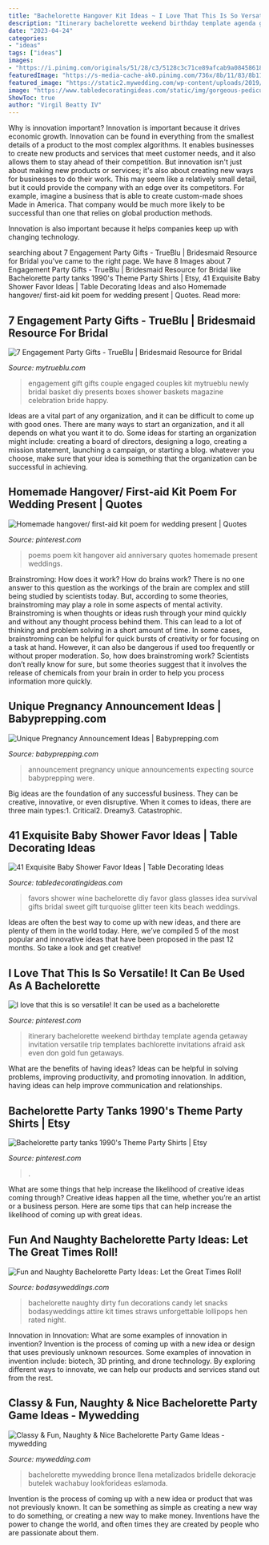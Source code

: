 ```yaml
---
title: "Bachelorette Hangover Kit Ideas ~ I Love That This Is So Versatile! It Can Be Used As A Bachelorette"
description: "Itinerary bachelorette weekend birthday template agenda getaway invitation versatile trip templates bachlorette invitations afraid ask even don gold fun getaways"
date: "2023-04-24"
categories:
- "ideas"
tags: ["ideas"]
images:
- "https://i.pinimg.com/originals/51/28/c3/5128c3c71ce89afcab9a08458618c6d4.jpg"
featuredImage: "https://s-media-cache-ak0.pinimg.com/736x/8b/11/83/8b11839a6c14b75215e1b79ffc954bba.jpg"
featured_image: "https://static2.mywedding.com/wp-content/uploads/2019/04/14153922/ring-toss-game.jpg"
image: "https://www.tabledecoratingideas.com/static/img/gorgeous-pedicure-in-wine-glass-baby-shower-favors-730.jpg"
ShowToc: true
author: "Virgil Beatty IV"
---
```



Why is innovation important?
Innovation is important because it drives economic growth. Innovation can be found in everything from the smallest details of a product to the most complex algorithms. It enables businesses to create new products and services that meet customer needs, and it also allows them to stay ahead of their competition.
But innovation isn't just about making new products or services; it's also about creating new ways for businesses to do their work. This may seem like a relatively small detail, but it could provide the company with an edge over its competitors. For example, imagine a business that is able to create custom-made shoes Made in America. That company would be much more likely to be successful than one that relies on global production methods.

Innovation is also important because it helps companies keep up with changing technology.

	

		
searching about 7 Engagement Party Gifts - TrueBlu | Bridesmaid Resource for Bridal you've came to the right page. We have 8 Images about 7 Engagement Party Gifts - TrueBlu | Bridesmaid Resource for Bridal like Bachelorette party tanks 1990&#039;s Theme Party Shirts | Etsy, 41 Exquisite Baby Shower Favor Ideas | Table Decorating Ideas and also Homemade hangover/ first-aid kit poem for wedding present | Quotes. Read more:
		
    
## 7 Engagement Party Gifts - TrueBlu | Bridesmaid Resource For Bridal

<img loading=lazy src="http://mytrueblu.com/wp-content/uploads/2013/08/engamgentgift-box.jpg" onerror="this.onerror=null;this.src='https://tse3.mm.bing.net/th?id=OIP.Ml62tSjPRymK5Out2FphmgHaMv&amp;pid=15.1';" alt="7 Engagement Party Gifts - TrueBlu | Bridesmaid Resource for Bridal">

_Source: mytrueblu.com_

>engagement gift gifts couple engaged couples kit mytrueblu newly bridal basket diy presents boxes shower baskets magazine celebration bride happy. 

	

Ideas are a vital part of any organization, and it can be difficult to come up with good ones. There are many ways to start an organization, and it all depends on what you want it to do. Some ideas for starting an organization might include: creating a board of directors, designing a logo, creating a mission statement, launching a campaign, or starting a blog. whatever you choose, make sure that your idea is something that the organization can be successful in achieving.

    
## Homemade Hangover/ First-aid Kit Poem For Wedding Present | Quotes

<img loading=lazy src="https://s-media-cache-ak0.pinimg.com/736x/8b/11/83/8b11839a6c14b75215e1b79ffc954bba.jpg" onerror="this.onerror=null;this.src='https://tse3.mm.bing.net/th?id=OIP.egbtcGVUeKXAcunzsa4G7gHaJ3&amp;pid=15.1';" alt="Homemade hangover/ first-aid kit poem for wedding present | Quotes">

_Source: pinterest.com_

>poems poem kit hangover aid anniversary quotes homemade present weddings. 

	

Brainstroming: How does it work?
How do brains work? There is no one answer to this question as the workings of the brain are complex and still being studied by scientists today. But, according to some theories, brainstroming may play a role in some aspects of mental activity. Brainstroming is when thoughts or ideas rush through your mind quickly and without any thought process behind them. This can lead to a lot of thinking and problem solving in a short amount of time. In some cases, brainstroming can be helpful for quick bursts of creativity or for focusing on a task at hand. However, it can also be dangerous if used too frequently or without proper moderation. So, how does brainstroming work? Scientists don’t really know for sure, but some theories suggest that it involves the release of chemicals from your brain in order to help you process information more quickly.

    
## Unique Pregnancy Announcement Ideas | Babyprepping.com

<img loading=lazy src="https://www.babyprepping.com/wp-content/uploads/2018/01/6ef39b357e1aab04e283ccd310b38590.jpg" onerror="this.onerror=null;this.src='https://tse2.mm.bing.net/th?id=OIP.BWBJCy7P6zwNl0Eg4BPw3AHaJM&amp;pid=15.1';" alt="Unique Pregnancy Announcement Ideas | Babyprepping.com">

_Source: babyprepping.com_

>announcement pregnancy unique announcements expecting source babyprepping were. 

	

Big ideas are the foundation of any successful business. They can be creative, innovative, or even disruptive. When it comes to ideas, there are three main types:1. Critical2. Dreamy3. Catastrophic.

    
## 41 Exquisite Baby Shower Favor Ideas | Table Decorating Ideas

<img loading=lazy src="https://www.tabledecoratingideas.com/static/img/gorgeous-pedicure-in-wine-glass-baby-shower-favors-730.jpg" onerror="this.onerror=null;this.src='https://tse3.mm.bing.net/th?id=OIP.4zlkyRrdSAwAd5xn7vu-BAHaJ3&amp;pid=15.1';" alt="41 Exquisite Baby Shower Favor Ideas | Table Decorating Ideas">

_Source: tabledecoratingideas.com_

>favors shower wine bachelorette diy favor glass glasses idea survival gifts bridal sweet gift turquoise glitter teen kits beach weddings. 

	

Ideas are often the best way to come up with new ideas, and there are plenty of them in the world today. Here, we’ve compiled 5 of the most popular and innovative ideas that have been proposed in the past 12 months. So take a look and get creative!

    
## I Love That This Is So Versatile! It Can Be Used As A Bachelorette

<img loading=lazy src="https://i.pinimg.com/originals/d3/65/e0/d365e002ad8511458ba5724d729b7dfb.jpg" onerror="this.onerror=null;this.src='https://tse1.mm.bing.net/th?id=OIP.iIWBzO0z6ufjTj1drci6qAHaHa&amp;pid=15.1';" alt="I love that this is so versatile! It can be used as a bachelorette">

_Source: pinterest.com_

>itinerary bachelorette weekend birthday template agenda getaway invitation versatile trip templates bachlorette invitations afraid ask even don gold fun getaways. 

	

What are the benefits of having ideas?
Ideas can be helpful in solving problems, improving productivity, and promoting innovation. In addition, having ideas can help improve communication and relationships.

    
## Bachelorette Party Tanks 1990&#039;s Theme Party Shirts | Etsy

<img loading=lazy src="https://i.pinimg.com/originals/51/28/c3/5128c3c71ce89afcab9a08458618c6d4.jpg" onerror="this.onerror=null;this.src='https://tse1.mm.bing.net/th?id=OIP.vOlMJJoah3un4OtSl38FhgHaE7&amp;pid=15.1';" alt="Bachelorette party tanks 1990&#039;s Theme Party Shirts | Etsy">

_Source: pinterest.com_

>. 

	

What are some things that help increase the likelihood of creative ideas coming through?
Creative ideas happen all the time, whether you’re an artist or a business person. Here are some tips that can help increase the likelihood of coming up with great ideas.

    
## Fun And Naughty Bachelorette Party Ideas: Let The Great Times Roll!

<img loading=lazy src="http://bodasyweddings.com/wp-content/uploads/2016/11/Naughty-bachelorette-party-ideas.jpg" onerror="this.onerror=null;this.src='https://tse3.mm.bing.net/th?id=OIP.SMUI4iCuWtUtIQdkQAuw1wHaLG&amp;pid=15.1';" alt="Fun and Naughty Bachelorette Party Ideas: Let the Great Times Roll!">

_Source: bodasyweddings.com_

>bachelorette naughty dirty fun decorations candy let snacks bodasyweddings attire kit times straws unforgettable lollipops hen rated night. 

	

Innovation in Innovation: What are some examples of innovation in invention?
Invention is the process of coming up with a new idea or design that uses previously unknown resources. Some examples of innovation in invention include: biotech, 3D printing, and drone technology. By exploring different ways to innovate, we can help our products and services stand out from the rest.

    
## Classy &amp; Fun, Naughty &amp; Nice Bachelorette Party Game Ideas - Mywedding

<img loading=lazy src="https://static2.mywedding.com/wp-content/uploads/2019/04/14153922/ring-toss-game.jpg" onerror="this.onerror=null;this.src='https://tse4.mm.bing.net/th?id=OIP.llVQ7lMUCo6_7J_Fv7s76gHaJ4&amp;pid=15.1';" alt="Classy &amp; Fun, Naughty &amp; Nice Bachelorette Party Game Ideas - mywedding">

_Source: mywedding.com_

>bachelorette mywedding bronce llena metalizados bridelle dekoracje butelek wachabuy lookforideas eslamoda. 

	

Invention is the process of coming up with a new idea or product that was not previously known. It can be something as simple as creating a new way to do something, or creating a new way to make money. Inventions have the power to change the world, and often times they are created by people who are passionate about them.

